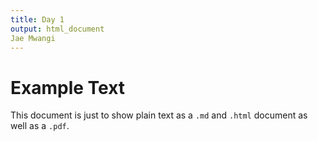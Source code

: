 ```yaml
---
title: Day 1
output: html_document
Jae Mwangi
---
```


# Example Text

This document is just to show plain text as a `.md` and `.html` document as well as a `.pdf`.
